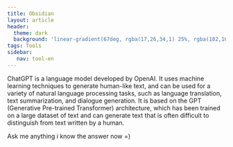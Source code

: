 ```yaml
---
title: Obsidian
layout: article
header:
  theme: dark
  background: 'linear-gradient(67deg, rgba(17,26,34,1) 25%, rgba(102,102,102,1) 43%, rgba(255,255,255,1) 80%)'
tags: Tools
sidebar: 
   nav: tool-en 
--- 
```

ChatGPT is a language model developed by OpenAI. It uses machine learning techniques to generate human-like text, and can be used for a variety of natural language processing tasks, such as language translation, text summarization, and dialogue generation. It is based on the GPT (Generative Pre-trained Transformer) architecture, which has been trained on a large dataset of text and can generate text that is often difficult to distinguish from text written by a human.

Ask me anything i know the answer now =)